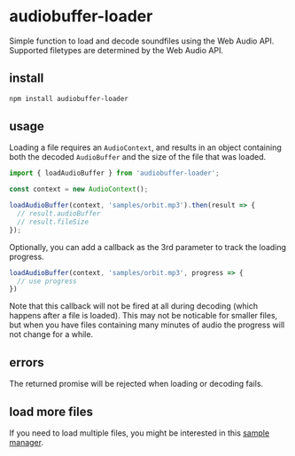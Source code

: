 # audiobuffer-loader

Simple function to load and decode soundfiles using the Web Audio API. Supported filetypes are determined by the Web Audio API.

## install

```sh
npm install audiobuffer-loader
```

## usage
Loading a file requires an `AudioContext`, and results in an object containing both the decoded `AudioBuffer` and the size of the file that was loaded.
```typescript
import { loadAudioBuffer } from 'audiobuffer-loader';

const context = new AudioContext();

loadAudioBuffer(context, 'samples/orbit.mp3').then(result => {
  // result.audioBuffer
  // result.fileSize
});

```

Optionally, you can add a callback as the 3rd parameter to track the loading progress. 
```typescript
loadAudioBuffer(context, 'samples/orbit.mp3', progress => {
  // use progress
})
```

Note that this callback will not be fired at all during decoding (which happens after a file is loaded). This may not be noticable for smaller files, but when you have files containing many minutes of audio the progress will not change for a while. 

## errors
The returned promise will be rejected when loading or decoding fails.

## load more files
If you need to load multiple files, you might be interested in this [sample manager](https://github.com/petervdn/sample-manager). 
